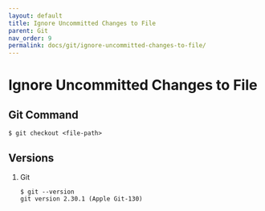 ```yaml
---
layout: default
title: Ignore Uncommitted Changes to File
parent: Git
nav_order: 9
permalink: docs/git/ignore-uncommitted-changes-to-file/
---
```


# Ignore Uncommitted Changes to File

## Git Command

```console
$ git checkout <file-path>
```

## Versions

1. Git

   ```console
   $ git --version
   git version 2.30.1 (Apple Git-130)
   ```
